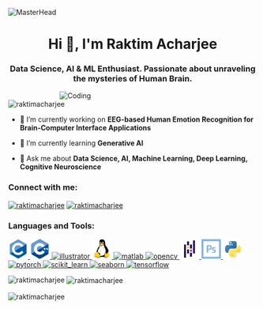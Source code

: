 ![MasterHead](https://www.educative.io/cdn-cgi/image/f=auto,fit=contain,w=1200/api/page/4594396549873664/image/download/4760859734704128)
<h1 align="center">Hi 👋, I'm Raktim Acharjee</h1>
<h3 align="center">Data Science, AI & ML Enthusiast. Passionate about unraveling the mysteries of Human Brain.</h3>
<img align="right" alt="Coding" width="400" src="https://cdnl.iconscout.com/lottie/premium/thumb/machine-learning-4835199-4019934.mp4?f=webm">

<p align="left"> <img src="https://komarev.com/ghpvc/?username=raktimacharjee&label=Profile%20views&color=0e75b6&style=flat" alt="raktimacharjee" /> </p>

- 🔭 I’m currently working on **EEG-based Human Emotion Recognition for Brain-Computer Interface Applications**

- 🌱 I’m currently learning **Generative AI**

- 💬 Ask me about **Data Science, AI, Machine Learning, Deep Learning, Cognitive Neuroscience**

<h3 align="left">Connect with me:</h3>
<p align="left">
<a href="https://twitter.com/raktimacharjee" target="blank"><img align="center" src="https://raw.githubusercontent.com/rahuldkjain/github-profile-readme-generator/master/src/images/icons/Social/twitter.svg" alt="raktimacharjee" height="30" width="40" /></a>
<a href="https://linkedin.com/in/raktimacharjee" target="blank"><img align="center" src="https://raw.githubusercontent.com/rahuldkjain/github-profile-readme-generator/master/src/images/icons/Social/linked-in-alt.svg" alt="raktimacharjee" height="30" width="40" /></a>
</p>

<h3 align="left">Languages and Tools:</h3>
<p align="left"> <a href="https://www.cprogramming.com/" target="_blank" rel="noreferrer"> <img src="https://raw.githubusercontent.com/devicons/devicon/master/icons/c/c-original.svg" alt="c" width="40" height="40"/> </a> <a href="https://www.w3schools.com/cpp/" target="_blank" rel="noreferrer"> <img src="https://raw.githubusercontent.com/devicons/devicon/master/icons/cplusplus/cplusplus-original.svg" alt="cplusplus" width="40" height="40"/> </a> <a href="https://www.adobe.com/in/products/illustrator.html" target="_blank" rel="noreferrer"> <img src="https://www.vectorlogo.zone/logos/adobe_illustrator/adobe_illustrator-icon.svg" alt="illustrator" width="40" height="40"/> </a> <a href="https://www.linux.org/" target="_blank" rel="noreferrer"> <img src="https://raw.githubusercontent.com/devicons/devicon/master/icons/linux/linux-original.svg" alt="linux" width="40" height="40"/> </a> <a href="https://www.mathworks.com/" target="_blank" rel="noreferrer"> <img src="https://upload.wikimedia.org/wikipedia/commons/2/21/Matlab_Logo.png" alt="matlab" width="40" height="40"/> </a> <a href="https://opencv.org/" target="_blank" rel="noreferrer"> <img src="https://www.vectorlogo.zone/logos/opencv/opencv-icon.svg" alt="opencv" width="40" height="40"/> </a> <a href="https://pandas.pydata.org/" target="_blank" rel="noreferrer"> <img src="https://raw.githubusercontent.com/devicons/devicon/2ae2a900d2f041da66e950e4d48052658d850630/icons/pandas/pandas-original.svg" alt="pandas" width="40" height="40"/> </a> <a href="https://www.photoshop.com/en" target="_blank" rel="noreferrer"> <img src="https://raw.githubusercontent.com/devicons/devicon/master/icons/photoshop/photoshop-line.svg" alt="photoshop" width="40" height="40"/> </a> <a href="https://www.python.org" target="_blank" rel="noreferrer"> <img src="https://raw.githubusercontent.com/devicons/devicon/master/icons/python/python-original.svg" alt="python" width="40" height="40"/> </a> <a href="https://pytorch.org/" target="_blank" rel="noreferrer"> <img src="https://www.vectorlogo.zone/logos/pytorch/pytorch-icon.svg" alt="pytorch" width="40" height="40"/> </a> <a href="https://scikit-learn.org/" target="_blank" rel="noreferrer"> <img src="https://upload.wikimedia.org/wikipedia/commons/0/05/Scikit_learn_logo_small.svg" alt="scikit_learn" width="40" height="40"/> </a> <a href="https://seaborn.pydata.org/" target="_blank" rel="noreferrer"> <img src="https://seaborn.pydata.org/_images/logo-mark-lightbg.svg" alt="seaborn" width="40" height="40"/> </a> <a href="https://www.tensorflow.org" target="_blank" rel="noreferrer"> <img src="https://www.vectorlogo.zone/logos/tensorflow/tensorflow-icon.svg" alt="tensorflow" width="40" height="40"/> </a> </p>

<p><img align="left" src="https://github-readme-stats.vercel.app/api/top-langs?username=raktimacharjee&show_icons=true&locale=en&layout=compact" alt="raktimacharjee" /></p>

<p>&nbsp;<img align="center" src="https://github-readme-stats.vercel.app/api?username=raktimacharjee&show_icons=true&locale=en" alt="raktimacharjee" /></p>

<p><img align="center" src="https://github-readme-streak-stats.herokuapp.com/?user=raktimacharjee&" alt="raktimacharjee" /></p>
